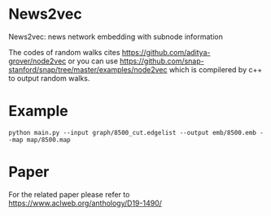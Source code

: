 # News2vec
News2vec: news network embedding with subnode information

The codes of random walks cites
    https://github.com/aditya-grover/node2vec
or you can use 
    https://github.com/snap-stanford/snap/tree/master/examples/node2vec
which is compilered by c++ to output random walks.

# Example
    python main.py --input graph/8500_cut.edgelist --output emb/8500.emb --map map/8500.map
   
# Paper

For the related paper please refer to https://www.aclweb.org/anthology/D19-1490/
